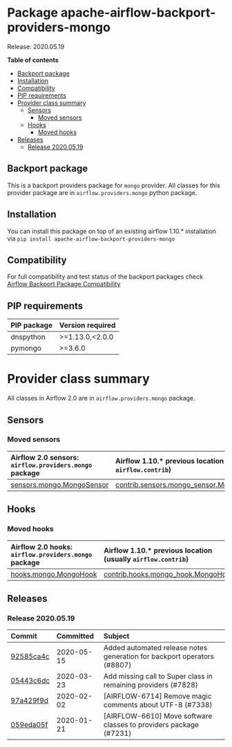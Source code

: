 <!--
 Licensed to the Apache Software Foundation (ASF) under one
 or more contributor license agreements.  See the NOTICE file
 distributed with this work for additional information
 regarding copyright ownership.  The ASF licenses this file
 to you under the Apache License, Version 2.0 (the
 "License"); you may not use this file except in compliance
 with the License.  You may obtain a copy of the License at

   http://www.apache.org/licenses/LICENSE-2.0

 Unless required by applicable law or agreed to in writing,
 software distributed under the License is distributed on an
 "AS IS" BASIS, WITHOUT WARRANTIES OR CONDITIONS OF ANY
 KIND, either express or implied.  See the License for the
 specific language governing permissions and limitations
 under the License.
 -->


# Package apache-airflow-backport-providers-mongo

Release: 2020.05.19

**Table of contents**

- [Backport package](#backport-package)
- [Installation](#installation)
- [Compatibility](#compatibility)
- [PIP requirements](#pip-requirements)
- [Provider class summary](#provider-class-summary)
    - [Sensors](#sensors)
        - [Moved sensors](#moved-sensors)
    - [Hooks](#hooks)
        - [Moved hooks](#moved-hooks)
- [Releases](#releases)
    - [Release 2020.05.19](#release-20200519)

## Backport package

This is a backport providers package for `mongo` provider. All classes for this provider package
are in `airflow.providers.mongo` python package.

## Installation

You can install this package on top of an existing airflow 1.10.* installation via
`pip install apache-airflow-backport-providers-mongo`

## Compatibility

For full compatibility and test status of the backport packages check
[Airflow Backport Package Compatibility](https://cwiki.apache.org/confluence/display/AIRFLOW/Backported+providers+packages+for+Airflow+1.10.*+series)

## PIP requirements

| PIP package   | Version required   |
|:--------------|:-------------------|
| dnspython     | &gt;=1.13.0,&lt;2.0.0    |
| pymongo       | &gt;=3.6.0            |

# Provider class summary

All classes in Airflow 2.0 are in `airflow.providers.mongo` package.




## Sensors



### Moved sensors

| Airflow 2.0 sensors: `airflow.providers.mongo` package                                                              | Airflow 1.10.* previous location (usually `airflow.contrib`)                                                                            |
|:--------------------------------------------------------------------------------------------------------------------|:----------------------------------------------------------------------------------------------------------------------------------------|
| [sensors.mongo.MongoSensor](https://github.com/apache/airflow/blob/master/airflow/providers/mongo/sensors/mongo.py) | [contrib.sensors.mongo_sensor.MongoSensor](https://github.com/apache/airflow/blob/v1-10-stable/airflow/contrib/sensors/mongo_sensor.py) |



## Hooks



### Moved hooks

| Airflow 2.0 hooks: `airflow.providers.mongo` package                                                          | Airflow 1.10.* previous location (usually `airflow.contrib`)                                                                  |
|:--------------------------------------------------------------------------------------------------------------|:------------------------------------------------------------------------------------------------------------------------------|
| [hooks.mongo.MongoHook](https://github.com/apache/airflow/blob/master/airflow/providers/mongo/hooks/mongo.py) | [contrib.hooks.mongo_hook.MongoHook](https://github.com/apache/airflow/blob/v1-10-stable/airflow/contrib/hooks/mongo_hook.py) |






## Releases

### Release 2020.05.19

| Commit                                                                                         | Committed   | Subject                                                                 |
|:-----------------------------------------------------------------------------------------------|:------------|:------------------------------------------------------------------------|
| [92585ca4c](https://github.com/apache/airflow/commit/92585ca4cb375ac879f4ab331b3a063106eb7b92) | 2020-05-15  | Added automated release notes generation for backport operators (#8807) |
| [05443c6dc](https://github.com/apache/airflow/commit/05443c6dc8100e791446bbcc0df04de6e34017bb) | 2020-03-23  | Add missing call to Super class in remaining providers (#7828)          |
| [97a429f9d](https://github.com/apache/airflow/commit/97a429f9d0cf740c5698060ad55f11e93cb57b55) | 2020-02-02  | [AIRFLOW-6714] Remove magic comments about UTF-8 (#7338)                |
| [059eda05f](https://github.com/apache/airflow/commit/059eda05f82fefce4410f44f761f945a27d83daf) | 2020-01-21  | [AIRFLOW-6610] Move software classes to providers package (#7231)       |
